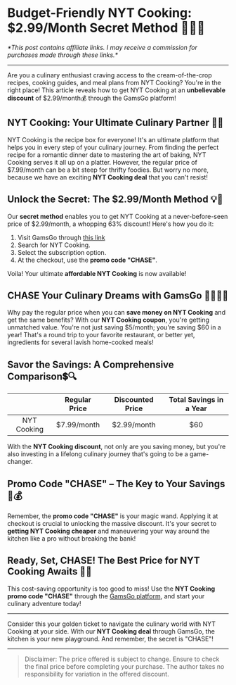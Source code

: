 # Budget-Friendly NYT Cooking: $2.99/Month Secret Method 🥘🎉🔥

*\*This post contains affiliate links. I may receive a commission for purchases made through these links.\**

---

Are you a culinary enthusiast craving access to the cream-of-the-crop recipes, cooking guides, and meal plans from NYT Cooking? You're in the right place! This article reveals how to get NYT Cooking at an **unbelievable discount** of $2.99/month💰 through the GamsGo platform! 

## **NYT Cooking: Your Ultimate Culinary Partner 💯🍳** 

NYT Cooking is the recipe box for everyone! It's an ultimate platform that helps you in every step of your culinary journey. From finding the perfect recipe for a romantic dinner date to mastering the art of baking, NYT Cooking serves it all up on a platter. However, the regular price of $7.99/month can be a bit steep for thrifty foodies. But worry no more, because we have an exciting **NYT Cooking deal** that you can't resist!

## **Unlock the Secret: The $2.99/Month Method 💡💸** 

Our **secret method** enables you to get NYT Cooking at a never-before-seen price of $2.99/month, a whopping 63% discount! Here's how you do it:

1. Visit GamsGo through [this link](https://www.gamsgo.com/partner/ykeX7B)
2. Search for NYT Cooking. 
3. Select the subscription option. 
4. At the checkout, use the **promo code "CHASE"**. 

Voila! Your ultimate **affordable NYT Cooking** is now available!

## **CHASE Your Culinary Dreams with GamsGo 🏃‍♀️🏃‍♂️** 

Why pay the regular price when you can **save money on NYT Cooking** and get the same benefits? With our **NYT Cooking coupon**, you're getting unmatched value. You're not just saving $5/month; you're saving $60 in a year! That's a round trip to your favorite restaurant, or better yet, ingredients for several lavish home-cooked meals!

## **Savor the Savings: A Comprehensive Comparison💲🔍** 

|  | Regular Price | Discounted Price | Total Savings in a Year |
|:-------------:|:---------------:|:---------------:|:------------------:|
| NYT Cooking  |     $7.99/month    |    $2.99/month  |         $60         |

With the **NYT Cooking discount**, not only are you saving money, but you're also investing in a lifelong culinary journey that's going to be a game-changer. 

## **Promo Code "CHASE" – The Key to Your Savings🔑💰** 

Remember, the **promo code "CHASE"** is your magic wand. Applying it at checkout is crucial to unlocking the massive discount. It's your secret to **getting NYT Cooking cheaper** and maneuvering your way around the kitchen like a pro without breaking the bank!

## **Ready, Set, CHASE! The Best Price for NYT Cooking Awaits 🏁💷** 

This cost-saving opportunity is too good to miss! Use the **NYT Cooking promo code "CHASE"** through the [GamsGo platform](https://www.gamsgo.com/partner/ykeX7B), and start your culinary adventure today!

---

Consider this your golden ticket to navigate the culinary world with NYT Cooking at your side. With our **NYT Cooking deal** through GamsGo, the kitchen is your new playground. And remember, the secret is "CHASE"!

---

> Disclaimer: The price offered is subject to change. Ensure to check the final price before completing your purchase. The author takes no responsibility for variation in the offered discount.
